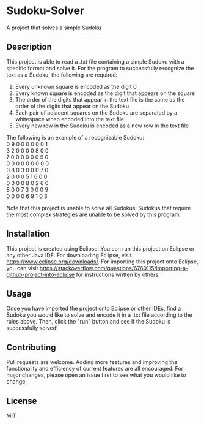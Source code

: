 # Sudoku-Solver

A project that solves a simple Sudoku

## Description

This project is able to read a .txt file containing a simple Sudoku with a specific format and solve it. For the program to successfully recognize the text as a Sudoku, the following are required:  
1. Every unknown square is encoded as the digit 0
2. Every known square is encoded as the digit that appears on the square
3. The order of the digits that appear in the text file is the same as the order of the digits that appear on the Sudoku
3. Each pair of adjacent squares on the Sudoku are separated by a whitespace when encoded into the text file
4. Every new row in the Sudoku is encoded as a new row in the text file

The following is an example of a recognizable Sudoku:  
0 9 0 0 0 0 0 0 1  
3 2 0 0 0 0 8 0 0  
7 0 0 0 0 0 0 9 0  
0 0 0 0 0 0 0 0 0  
0 8 0 3 0 0 0 7 0  
2 0 0 0 5 1 6 0 0  
0 0 0 0 8 0 2 6 0  
8 0 0 7 3 0 0 0 9  
0 0 0 0 6 9 1 0 3  

Note that this project is unable to solve all Sudokus. Sudokus that require the most complex strategies are unable to be solved by this program.

## Installation

This project is created using Eclipse. You can run this project on Eclipse or any other Java IDE. For downloading Eclipse, visit https://www.eclipse.org/downloads/. For importing this project onto Eclipse, you can visit https://stackoverflow.com/questions/6760115/importing-a-github-project-into-eclipse for instructions written by others. 

## Usage

Once you have imported the project onto Eclipse or other IDEs, find a Sudoku you would like to solve and encode it in a .txt file according to the rules above. Then, click the "run" button and see if the Sudoku is successfully solved!

## Contributing

Pull requests are welcome. Adding more features and improving the functionality and efficiency of current features are all encouraged. For major changes, please open an issue first to see what you would like to change.

## License

MIT
